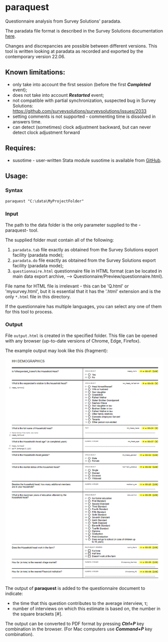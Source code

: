 # paraquest

Questionnaire analysis from Survey Solutions' paradata.

The paradata file format is described in the Survey Solutions documentation [here](https://docs.mysurvey.solutions/headquarters/export/paradata_file_format/).

Changes and discrepancies are possible between different versions. This tool is written looking at paradata as recorded and exported by the contemporary version 22.06.

## Known limitations:

- only take into account the first session (before the first ***Completed*** event);
- does not take into account ***Restarted*** event;
- not compatible with partial synchronization, suspected bug in Survey Solutions: https://github.com/surveysolutions/surveysolutions/issues/2033
- setting comments is not supported - commenting time is dissolved in answers time.
- can detect (sometimes) clock adjustment backward, but can never detect clock adjustment forward

## Requires:

- susotime - user-written Stata module susotime is available from [GitHub](https://github.com/radyakin/susotime).

## Usage:

### Syntax
```
paraquest "C:\data\MyProjectFolder"
```


### Input

The path to the data folder is the only parameter supplied to the -paraquest- tool.

The supplied folder must contain all of the following:

1. `paradata.tab` file exactly as obtained from the Survey Solutions export facility (paradata mode);
2. `paradata.do` file exactly as obtained from the Survey Solutions export facility (paradata mode);
3. `questionnaire.html` questionnaire file in HTML format (can be located in main data export archive, --> Questionnaire/Preview/questionnaire.html).

File name for HTML file is irrelevant - this can be 'Q.html' or 'mysurvey.html', but it is essential that it has the '.html' extension and is the only `*.html` file in this directory.

If the questionnaire has multiple languages, you can select any one of them for this tool to process.

### Output

File `output.html` is created in the specified folder. This file can be opened with any browser (up-to-date versions of Chrome, Edge, Firefox).

The example output may look like this (fragment):

![Example output from paraquest](docs/images/example_output.png)

The output of **paraquest** is added to the questionnaire document to indicate:

- the time that this question contributes to the average interview, 	&tau;;
- number of interviews on which this estimate is based on, the number in the square brackets [#].

The output can be converted to PDF format by pressing ***Ctrl+P*** key combination in the browser. (For Mac computers use ***Command+P*** key combination).
